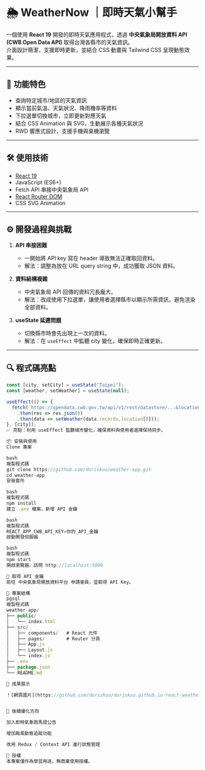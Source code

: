 # 🌦️ WeatherNow ｜即時天氣小幫手

一個使用 **React 19** 開發的即時天氣應用程式，透過 **中央氣象局開放資料 API (CWB Open Data API)** 取得台灣各縣市的天氣資訊。  
介面設計簡潔，支援即時更新，並結合 CSS 動畫與 Tailwind CSS 呈現動態效果。

---

## 🚀 功能特色

- 查詢特定城市/地區的天氣資訊
- 顯示當前氣溫、天氣狀況、降雨機率等資料
- 下拉選單切換城市，立即更新對應天氣
- 結合 CSS Animation 與 SVG，生動展示各種天氣狀況
- RWD 響應式設計，支援手機與桌機瀏覽

---

## 🛠️ 使用技術

- [React 19](https://react.dev/)
- JavaScript (ES6+)
- Fetch API 串接中央氣象局 API
- [React Router DOM](https://reactrouter.com/)
- CSS SVG Animation

---

## ⚙️ 開發過程與挑戰

1. **API 串接困難**

   - 一開始將 API key 寫在 header 導致無法正確取回資料。
   - 解法：調整為放在 URL query string 中，成功獲取 JSON 資料。

2. **資料結構複雜**

   - 中央氣象局 API 回傳的資料冗長龐大。
   - 解法：改成使用下拉選單，讓使用者選擇縣市以顯示所需資訊，避免渲染全部資料。

3. **useState 延遲問題**
   - 切換縣市時會先出現上一次的資料。
   - 解法：在 `useEffect` 中監聽 city 變化，確保即時正確更新。

---

## 🔍 程式碼亮點

```jsx
const [city, setCity] = useState("Taipei");
const [weather, setWeather] = useState(null);

useEffect(() => {
  fetch(`https://opendata.cwb.gov.tw/api/v1/rest/datastore/...&locationName=${city}&Authorization=${API_KEY}`)
    .then(res => res.json())
    .then(data => setWeather(data.records.location[0]));
}, [city]);
✅ 亮點：利用 useEffect 監聽城市變化，確保資料與使用者選擇保持同步。

📦 安裝與使用
Clone 專案

bash
複製程式碼
git clone https://github.com/doriskuo/weather-app.git
cd weather-app
安裝套件

bash
複製程式碼
npm install
建立 .env 檔案，新增 API 金鑰

bash
複製程式碼
REACT_APP_CWB_API_KEY=你的_API_金鑰
啟動開發伺服器

bash
複製程式碼
npm start
開啟瀏覽器，訪問 http://localhost:3000

🔑 取得 API 金鑰
前往 中央氣象局開放資料平台 申請會員，並取得 API Key。

📂 專案結構
pgsql
複製程式碼
weather-app/
├── public/
│   └── index.html
├── src/
│   ├── components/   # React 元件
│   ├── pages/        # Router 分頁
│   ├── App.js
│   ├── Layout.js
│   └── index.js
├── .env
├── package.json
└── README.md

📸 成果展示

！[網頁圖片](https://github.com/doriskuo/doriskuo.github.io-react-weather-app/blob/master/public/project.jpg?raw=true)


🚀 後續優化方向

加入即時氣象跑馬燈公告

增加颱風動態追蹤功能

改用 Redux / Context API 進行狀態管理

📄 授權
本專案僅作為學習用途，無商業使用授權。

```
